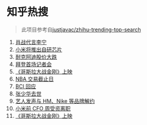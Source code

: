# 知乎热搜

> 此项目参考自[justjavac/zhihu-trending-top-search](https://github.com/justjavac/zhihu-trending-top-search/blob/main/utils.ts)

<!-- BEGIN -->
  <!-- 最后更新时间:Fri Mar 26 2021 06:16:28 GMT+0000 (Coordinated Universal Time) -->
  1. [肖战代言李宁](https://www.zhihu.com/search?q=肖战)
1. [小米将推出自研芯片](https://www.zhihu.com/search?q=小米)
1. [耐克阿迪股价大跌](https://www.zhihu.com/search?q=耐克阿迪)
1. [拜登首场记者会](https://www.zhihu.com/search?q=拜登)
1. [《哥斯拉大战金刚》上映](https://www.zhihu.com/search?q=哥斯拉大战金刚)
1. [NBA 交易截止日](https://www.zhihu.com/search?q=NBA)
1. [BCI 回应](https://www.zhihu.com/search?q=bci)
1. [张少华去世](https://www.zhihu.com/search?q=张少华)
1. [艺人发声与 HM、Nike 等品牌解约](https://www.zhihu.com/search?q=明星解约)
1. [小米前 CFO 周受资离职](https://www.zhihu.com/search?q=周受资)
1. [《哥斯拉大战金刚》上映](https://www.zhihu.com/search?q=哥斯拉)
  <!-- END -->